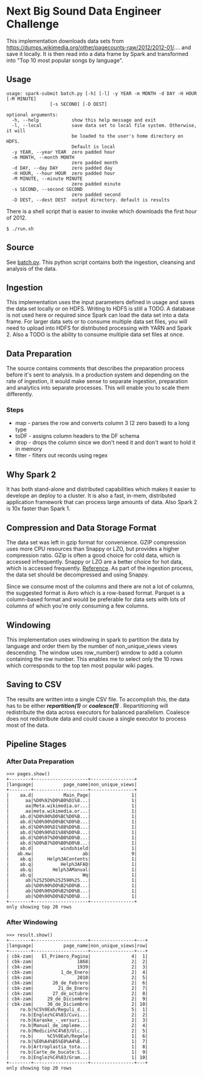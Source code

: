 # Next Big Sound Data Engineer Challenge
This implementation downloads data sets from https://dumps.wikimedia.org/other/pagecounts-raw/2012/2012-01/.... and save it locally. It is then read into a data frame by Spark and transformed into "Top 10 most popular songs by language".


## Usage
```
usage: spark-submit batch.py [-h] [-l] -y YEAR -m MONTH -d DAY -H HOUR [-M MINUTE]
                [-s SECOND] [-D DEST]

optional arguments:
  -h, --help            show this help message and exit
  -l, --local           save data set to local file system. Otherwise, it will
                        be loaded to the user's home directory on HDFS.
                        Default is local
  -y YEAR, --year YEAR  zero padded hour
  -m MONTH, --month MONTH
                        zero padded month
  -d DAY, --day DAY     zero padded day
  -H HOUR, --hour HOUR  zero padded hour
  -M MINUTE, --minute MINUTE
                        zero padded minute
  -s SECOND, --second SECOND
                        zero padded second
  -D DEST, --dest DEST  output directory. default is results
```

There is a shell script that is easier to invoke which downloads the first hour of 2012.
```
$ ./run.sh
```

## Source
See [batch.py](batch.py). This python script contains both the ingestion, cleansing and analysis of the data.

## Ingestion
This implementation uses the input parameters defined in usage and saves the data set locally or on HDFS. Writing to HDFS is still a TODO. A database is not used here or required since Spark can load the data set into a data frame. For larger data sets or to consume multiple data set files, you will need to upload into HDFS for distributed processing with YARN and Spark 2. Also a TODO is the ability to consume multiple data set files at once.

## Data Preparation
The source contains comments that describes the preparation process before it's sent to analysis. In a production system and depending on the rate of ingestion, it would make sense to separate ingestion, preparation and analytics into separate processes. This will enable you to scale them differently.

### Steps 
* map - parses the row and converts column 3 (2 zero based) to a long type
* toDF - assigns column headers to the DF schema
* drop - drops the column since we don't need it and don't want to hold it in memory
* filter - filters out records using regex

## Why Spark 2
It has both stand-alone and distributed capabilities which makes it easier to develope an deploy to a cluster. It is also a fast, in-mem, distributed application framework that can process large amounts of data. Also Spark 2 is 10x faster than Spark 1.

## Compression and Data Storage Format
The data set was left in gzip format for convenience. GZIP compression uses more CPU resources than Snappy or LZO, but provides a higher compression ratio. GZip is often a good choice for cold data, which is accessed infrequently. Snappy or LZO are a better choice for hot data, which is accessed frequently. [Reference](https://www.cloudera.com/documentation/enterprise/5-15-x/topics/admin_data_compression_performance.html#xd_583c10bfdbd326ba-7dae4aa6-147c30d0933--7af7). As part of the ingestion process, the data set should be decompressed and using Snappy.

Since we consume most of the columns and there are not a lot of columns, the suggested format is Avro which is a row-based format. Parquet is a column-based format and would be preferable for data sets with lots of columns of which you're only consuming a few columns.

## Windowing
This implementation uses windowing in spark to partition the data by language and order them by the number of non_unique_views views descending. The window uses row_number() window to add a column containing the row number. This enables me to select only the 10 rows which corresponds to the top ten most popular wiki pages.

## Saving to CSV
The results are written into a single CSV file. To accomplish this, the data has to be either ***repartition(1)*** or ***coalesce(1)*** . Repartitioning will redistribute the data across executors for balanced parallelism. Coalesce does not redistribute data and could cause a single executor to process most of the data.

## Pipeline Stages

### After Data Preparation
```
>>> pages.show()
+--------+--------------------+----------------+
|language|           page_name|non_unique_views|
+--------+--------------------+----------------+
|    aa.d|           Main_Page|               1|
|      aa|%D0%92%D0%B0%D1%8...|               1|
|      aa|Meta.wikimedia.or...|               1|
|      aa|meta.wikimedia.or...|               1|
|    ab.d|%D0%90%D0%BC%D0%B...|               1|
|    ab.d|%D0%90%D0%BC%D0%B...|               1|
|    ab.d|%D0%90%D1%88%D0%B...|               1|
|    ab.d|%D0%90%D1%88%D0%B...|               1|
|    ab.d|%D0%97%D0%B0%D0%B...|               1|
|    ab.d|%D0%B7%D0%B0%D0%B...|               1|
|    ab.d|          windshield|               1|
|   ab.mw|                  ab|               9|
|    ab.q|     Help%3AContents|               1|
|    ab.q|          Help%3AFAQ|               1|
|    ab.q|       Help%3AManual|               1|
|    ab.q|                  Wq|               1|
|      ab|%2525D0%252590%25...|               1|
|      ab|%D0%90%D0%B2%D0%B...|               1|
|      ab|%D0%90%D0%B2%D0%B...|               1|
|      ab|%D0%90%D0%B2%D0%B...|               1|
+--------+--------------------+----------------+
only showing top 20 rows

```

### After Windowing
```
>>> result.show()
+--------+--------------------+----------------+---+
|language|           page_name|non_unique_views|row|
+--------+--------------------+----------------+---+
| cbk-zam|   El_Primero_Pagina|               4|  1|
| cbk-zam|                1868|               2|  2|
| cbk-zam|                1939|               2|  3|
| cbk-zam|          1_de_Enero|               2|  4|
| cbk-zam|                2010|               2|  5|
| cbk-zam|       20_de_Febrero|               2|  6|
| cbk-zam|         21_de_Enero|               2|  7|
| cbk-zam|       27_de_octubre|               2|  8|
| cbk-zam|     29_de_Diciembre|               2|  9|
| cbk-zam|     30_de_Diciembre|               2| 10|
|    ro.b|%C5%9Eah/Reguli_d...|               5|  1|
|    ro.b|Englez%C4%83/Cuvi...|               2|  2|
|    ro.b|Karaoke_-_versuri...|               2|  3|
|    ro.b|Manual_de_impleme...|               2|  4|
|    ro.b|Medicin%C4%83/Ulc...|               2|  5|
|    ro.b|     %C5%9Eah/Regele|               1|  6|
|    ro.b|%E0%A4%B5%E0%A4%B...|               1|  7|
|    ro.b|Artroplastia_tota...|               1|  8|
|    ro.b|Carte_de_bucate:S...|               1|  9|
|    ro.b|Englez%C4%83/Gram...|               1| 10|
+--------+--------------------+----------------+---+
only showing top 20 rows
```